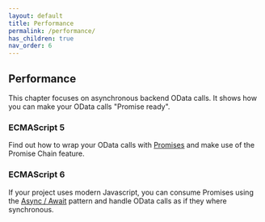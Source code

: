 ```yaml
---
layout: default
title: Performance
permalink: /performance/
has_children: true
nav_order: 6
---
```


## Performance

This chapter focuses on asynchronous backend OData calls. It shows how you can make your OData calls "Promise ready".

### ECMAScript 5

Find out how to wrap your OData calls with [Promises](https://developer.mozilla.org/en-US/docs/Learn/JavaScript/Asynchronous/Promises) and make use of the Promise Chain feature.

### ECMAScript 6

If your project uses modern Javascript, you can consume Promises using the [Async / Await](https://developer.mozilla.org/en-US/docs/Learn/JavaScript/Asynchronous/Async_await) pattern and handle OData calls as if they where synchronous.
